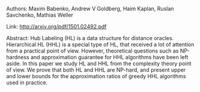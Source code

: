 Authors: Maxim Babenko, Andrew V Goldberg, Haim Kaplan, Ruslan Savchenko, Mathias Weller

Link: http://arxiv.org/pdf/1501.02492.pdf

Abstract: Hub Labeling (HL) is a data structure for distance oracles. Hierarchical HL (HHL) is a special type of HL, that received a lot of attention from a practical point of view. However, theoretical questions such as NP-hardness and approximation guarantee for HHL algorithms have been left aside. In this paper we study HL and HHL from the complexity theory point of view. We prove that both HL and HHL are NP-hard, and present upper and lower bounds for the approximation ratios of greedy HHL algorithms used in practice.
